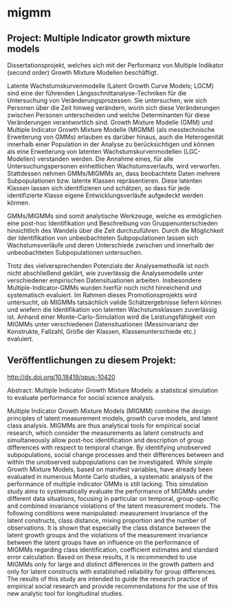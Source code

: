 # migmm
## Project: Multiple Indicator growth mixture models
Dissertationsprojekt, welches sich mit der Performanz von Multiple Indikator (second order) Growth Mixture Modellen
beschäftigt.

Latente Wachstumskurvenmodelle (Latent Growth Curve Models; LGCM) sind eine der führenden Längsschnittanalyse-Techniken für die Untersuchung von Veränderungsprozessen. Sie untersuchen, wie sich Personen über die Zeit hinweg verändern, worin sich diese Veränderungen zwischen Personen unterscheiden und welche Determinanten für diese Veränderungen verantwortlich sind.
Growth Mixture Modelle (GMM) und Multiple Indicator Growth Mixture Modelle (MIGMM) (als messtechnische Erweiterung von GMMs) erlauben es darüber hinaus, auch die Heterogenität innerhalb einer Population in der Analyse zu berücksichtigen und können als eine Erweiterung von latenten Wachstumskurvenmodellen (LGC-Modellen) verstanden werden. Die Annahme eines, für alle Untersuchungspersonen einheitlichen Wachstumsverlaufs, wird verworfen. Stattdessen nehmen GMMs/MIGMMs an, dass beobachtete Daten mehrere Subpopulationen bzw. latente Klassen repräsentieren. Diese latenten Klassen lassen sich identifizieren und schätzen, so dass für jede identifizierte Klasse eigene Entwicklungsverläufe aufgedeckt werden können.

GMMs/MIGMMs sind somit analytische Werkzeuge, welche es ermöglichen eine post-hoc Identifikation und Beschreibung von Gruppenunterschieden hinsichtlich des Wandels über die Zeit durchzuführen. Durch die Möglichkeit der Identifikation von unbeobachteten Subpopulationen lassen sich Wachstumsverläufe und deren Unterschiede zwischen und innerhalb der unbeobachteten Subpopulationen untersuchen.

Trotz des vielversprechenden Potenzials der Analysemethodik ist noch nicht abschließend geklärt, wie zuverlässig die Analysemodelle unter verschiedener empirischen Datensituationen arbeiten. Insbesondere Multiple-Indicator-GMMs wurden hierfür noch nicht hinreichend und systematisch evaluiert.
Im Rahmen dieses Promotionsprojekts wird untersucht, ob MIGMMs tatsächlich valide Schätzergebnisse liefern können und wiefern die Identifikation von latenten Wachstumsklassen zuverlässig ist. Anhand einer Monte-Carlo-Simulation wird die Leistungsfähigkeit von MIGMMs unter verschiedenen Datensituationen (Messinvarianz der Konstrukte, Fallzahl, Größe der Klassen, Klassenunterschiede etc.) evaluiert. 

## Veröffentlichungen zu diesem Projekt:
http://dx.doi.org/10.18419/opus-10420

Abstract:
Multiple Indicator Growth Mixture Models: a statistical simulation to evaluate performance for social science analysis.

Multiple Indicator Growth Mixture Models (MIGMM) combine the design principles of latent measurement models, growth curve models, and latent class analysis.
MIGMMs are thus analytical tools for empirical social research, which consider the measurements as latent constructs and simultaneously allow post-hoc identification and description of group differences with respect to temporal change. By identifying unobserved subpopulations, social change processes and their differences between and within the unobserved subpopulations can be investigated. While simple Growth Mixture Models, based on manifest variables, have already been evaluated in numerous Monte Carlo studies, a systematic analysis of the performance of multiple indicator GMMs is still lacking.
This simulation study aims to systematically evaluate the performance of MIGMMs under different data situations, focusing in particular on temporal, group-specific and combined invariance violations of the latent measurement models.
The following conditions were manipulated: measurement invariance of the latent constructs, class distance, mixing proportion and the number of observations. It is shown that especially the class distance between the latent growth groups and the violations of the measurement invariance between the latent groups have an influence on the performance of MIGMMs regarding class identification, coefficient estimates and standard error calculation. Based on these results, it is recommended to use MIGMMs only for large and distinct differences in the growth pattern and only for latent constructs with established reliability for group differences. The results of this study are intended to guide the research practice of empirical social research and provide recommendations for the use of this new analytic tool for longitudinal studies.
